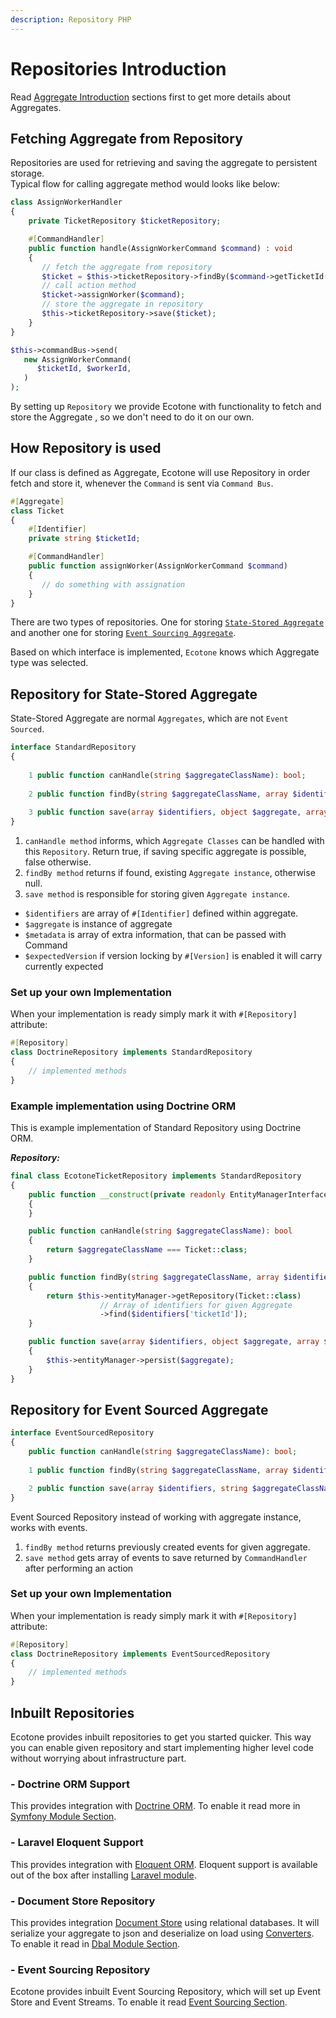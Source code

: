 ```yaml
---
description: Repository PHP
---
```


# Repositories Introduction

Read [Aggregate Introduction](state-stored-aggregate/) sections first to get more details about Aggregates.

## Fetching Aggregate from Repository

Repositories are used for retrieving and saving the aggregate to persistent storage. \
Typical flow for calling aggregate method would looks like below:

```php
class AssignWorkerHandler
{
    private TicketRepository $ticketRepository;

    #[CommandHandler]
    public function handle(AssignWorkerCommand $command) : void
    {
       // fetch the aggregate from repository
       $ticket = $this->ticketRepository->findBy($command->getTicketId());
       // call action method
       $ticket->assignWorker($command);
       // store the aggregate in repository
       $this->ticketRepository->save($ticket);    
    }
}
```

```php
$this->commandBus->send(
   new AssignWorkerCommand(
      $ticketId, $workerId,            
   )
);
```

By setting up `Repository` we provide Ecotone with functionality to fetch and store the Aggregate , so we don't need to do it on our own.

## How Repository is used

If our class is defined as Aggregate, Ecotone will use Repository in order fetch and store it, whenever the `Command` is sent via `Command Bus`.&#x20;

```php
#[Aggregate]
class Ticket
{
    #[Identifier]
    private string $ticketId;

    #[CommandHandler]
    public function assignWorker(AssignWorkerCommand $command)
    {
       // do something with assignation
    }
}
```

There are two types of repositories. One for storing [`State-Stored Aggregate`](state-stored-aggregate/#state-stored-aggregate) and another one for storing [`Event Sourcing Aggregate`](state-stored-aggregate/#event-sourcing-aggregate).

Based on which interface is implemented, `Ecotone` knows which Aggregate type was selected.

## Repository for State-Stored Aggregate

State-Stored Aggregate are normal `Aggregates`, which are not `Event Sourced`.

```php
interface StandardRepository
{
    
    1 public function canHandle(string $aggregateClassName): bool; 
    
    2 public function findBy(string $aggregateClassName, array $identifiers) : ?object;
    
    3 public function save(array $identifiers, object $aggregate, array $metadata, ?int $expectedVersion): void;
}
```

1. `canHandle method` informs, which `Aggregate Classes` can be handled with this `Repository`. Return true, if saving specific aggregate is possible, false otherwise.
2. `findBy method` returns if found, existing `Aggregate instance`, otherwise null.&#x20;
3. `save method` is responsible for storing given `Aggregate instance`.&#x20;

* `$identifiers` are array of `#[Identifier]` defined within aggregate.
* `$aggregate` is instance of aggregate
* `$metadata` is array of extra information, that can be passed with Command
* `$expectedVersion` if version locking by `#[Version]` is enabled it will carry currently expected&#x20;

### Set up your own Implementation

When your implementation is ready simply mark it with `#[Repository]` attribute:

```php
#[Repository]
class DoctrineRepository implements StandardRepository
{
    // implemented methods
}
```

### Example implementation using Doctrine ORM

This is example implementation of Standard Repository using Doctrine ORM.

_**Repository:**_

```php
final class EcotoneTicketRepository implements StandardRepository
{
    public function __construct(private readonly EntityManagerInterface $entityManager)
    {
    }

    public function canHandle(string $aggregateClassName): bool
    {
        return $aggregateClassName === Ticket::class;
    }

    public function findBy(string $aggregateClassName, array $identifiers): ?object
    {
        return $this->entityManager->getRepository(Ticket::class)
                    // Array of identifiers for given Aggregate
                    ->find($identifiers['ticketId']);
    }

    public function save(array $identifiers, object $aggregate, array $metadata, ?int $versionBeforeHandling): void
    {
        $this->entityManager->persist($aggregate);
    }
}
```

## Repository for Event Sourced Aggregate

```php
interface EventSourcedRepository
{
    public function canHandle(string $aggregateClassName): bool;
    
    1 public function findBy(string $aggregateClassName, array $identifiers) :  EventStream;

    2 public function save(array $identifiers, string $aggregateClassName, array $events, array $metadata, int $versionBeforeHandling): void;
}
```

Event Sourced Repository  instead of working with aggregate instance, works with events.&#x20;

1. `findBy method` returns previously created events for given aggregate.&#x20;
2. `save method` gets array of events to save returned by `CommandHandler` after performing an action

### Set up your own Implementation

When your implementation is ready simply mark it with `#[Repository]` attribute:

```php
#[Repository]
class DoctrineRepository implements EventSourcedRepository
{
    // implemented methods
}
```

## Inbuilt Repositories

Ecotone provides inbuilt repositories to get you started quicker. This way you can enable given repository and start implementing higher level code without worrying about infrastructure part.

### - Doctrine ORM Support

This provides integration with [Doctrine ORM](https://www.doctrine-project.org/projects/orm.html). To enable it read more in [Symfony Module Section](../../modules/symfony/doctrine-orm.md).

### - Laravel Eloquent Support

This provides integration with [Eloquent ORM](https://laravel.com/docs/5.0/eloquent/). Eloquent support is available out of the box after installing [Laravel module](../../modules/laravel/laravel-ddd-cqrs-event-sourcing.md).

### - Document Store Repository

This provides integration [Document Store](../document-store.md) using relational databases. It will serialize your aggregate to json and deserialize on load using [Converters](../../messaging/conversion/conversion.md).\
To enable it read in [Dbal Module Section](../../modules/dbal-support.md#document-store).

### - Event Sourcing Repository

Ecotone provides inbuilt Event Sourcing Repository, which will set up Event Store and Event Streams. To enable it read [Event Sourcing Section](../event-sourcing/).
